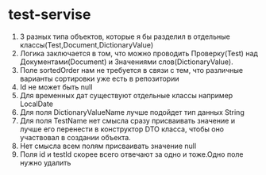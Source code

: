 # test-servise
1. 3 разных типа объектов, которые я бы разделил в отдельные классы(Test,Document,DictionaryValue)
2. Логика заключается в том, что можно проводить Проверку(Test) над Документами(Document) и Значениями слов(DictionaryValue).
3. Поле sortedOrder нам не требуется в связи с тем, что различные варианты сортировки уже есть в репозитории
4. Id не может быть null
5. Для временных дат существуют отдельные классы например LocalDate
6. Для поля DictionaryValueName лучше подойдет тип данных String
7. Для поля TestName нет смысла сразу присваивать значение и лучше его перенести в конструктор DTO класса, чтобы оно участвовал в создании объекта.
8. Нет смысла всем полям присваивать значение null
9. Поля id и testId скорее всего отвечают за одно и тоже.Одно поле нужно удалить